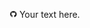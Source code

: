 <p><img src="/img/github-logo-new.png" alt="IMG Title" "height="12" width="12"> Your text here.</p>
